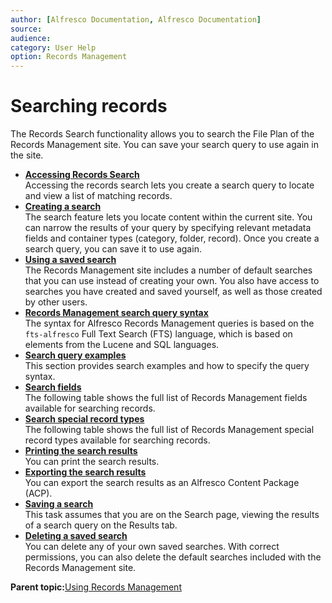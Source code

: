 ```yaml
---
author: [Alfresco Documentation, Alfresco Documentation]
source: 
audience: 
category: User Help
option: Records Management
---
```


# Searching records

The Records Search functionality allows you to search the File Plan of the Records Management site. You can save your search query to use again in the site.

-   **[Accessing Records Search](../tasks/rm-search-access.md)**  
Accessing the records search lets you create a search query to locate and view a list of matching records.
-   **[Creating a search](../tasks/rm-search-create.md)**  
The search feature lets you locate content within the current site. You can narrow the results of your query by specifying relevant metadata fields and container types \(category, folder, record\). Once you create a search query, you can save it to use again.
-   **[Using a saved search](../tasks/rm-search-saved.md)**  
The Records Management site includes a number of default searches that you can use instead of creating your own. You also have access to searches you have created and saved yourself, as well as those created by other users.
-   **[Records Management search query syntax](../concepts/rm-search-syntax.md)**  
The syntax for Alfresco Records Management queries is based on the `fts-alfresco` Full Text Search \(FTS\) language, which is based on elements from the Lucene and SQL languages.
-   **[Search query examples](../concepts/rm-search-examples.md)**  
This section provides search examples and how to specify the query syntax.
-   **[Search fields](../concepts/rm-search-fields.md)**  
The following table shows the full list of Records Management fields available for searching records.
-   **[Search special record types](../concepts/rm-search-specialfields.md)**  
The following table shows the full list of Records Management special record types available for searching records.
-   **[Printing the search results](../tasks/rm-search-print.md)**  
You can print the search results.
-   **[Exporting the search results](../tasks/rm-search-export.md)**  
You can export the search results as an Alfresco Content Package \(ACP\).
-   **[Saving a search](../tasks/rm-search-save.md)**  
This task assumes that you are on the Search page, viewing the results of a search query on the Results tab.
-   **[Deleting a saved search](../tasks/rm-search-saved-delete.md)**  
You can delete any of your own saved searches. With correct permissions, you can also delete the default searches included with the Records Management site.

**Parent topic:**[Using Records Management](../concepts/rm-intro.md)

